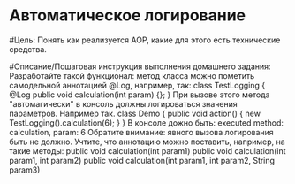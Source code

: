 # Автоматическое логирование

#Цель:
Понять как реализуется AOP, какие для этого есть технические средства.

#Описание/Пошаговая инструкция выполнения домашнего задания:
Разработайте такой функционал:
метод класса можно пометить самодельной аннотацией @Log, например, так:
class TestLogging {
@Log
public void calculation(int param) {};
}
При вызове этого метода "автомагически" в консоль должны логироваться значения параметров.
Например так.
class Demo {
public void action() {
new TestLogging().calculation(6);
}
}
В консоле дожно быть:
executed method: calculation, param: 6
Обратите внимание: явного вызова логирования быть не должно.
Учтите, что аннотацию можно поставить, например, на такие методы:
public void calculation(int param1)
public void calculation(int param1, int param2)
public void calculation(int param1, int param2, String param3)